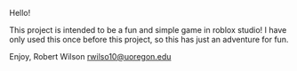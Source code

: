 Hello!

This project is intended to be a fun and simple game in roblox studio!
I have only used this once before this project, so this has just an adventure
for fun.

Enjoy,
Robert Wilson
rwilso10@uoregon.edu
